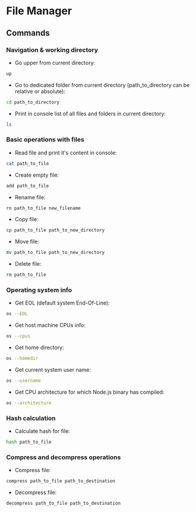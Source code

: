 # File Manager

## Commands

### Navigation & working directory

- Go upper from current directory:

```bash
up
```

- Go to dedicated folder from current directory (path_to_directory can be relative or absolute):

```bash
cd path_to_directory
```

- Print in console list of all files and folders in current directory:

```bash
ls
```

### Basic operations with files

- Read file and print it's content in console:

```bash
cat path_to_file
```

- Create empty file:

```bash
add path_to_file
```

- Rename file:

```bash
rn path_to_file new_filename
```

- Copy file:

```bash
cp path_to_file path_to_new_directory
```

- Move file:

```bash
mv path_to_file path_to_new_directory
```

- Delete file:

```bash
rm path_to_file
```

### Operating system info

- Get EOL (default system End-Of-Line):

```bash
os --EOL
```

- Get host machine CPUs info:

```bash
os --cpus
```

- Get home directory:

```bash
os --homedir
```

- Get current system user name:

```bash
os --username
```

- Get CPU architecture for which Node.js binary has compiled:

```bash
os --architecture
```

### Hash calculation

- Calculate hash for file:

```bash
hash path_to_file
```

### Compress and decompress operations

- Compress file:

```bash
compress path_to_file path_to_destination
```

- Decompress file:

```bash
decompress path_to_file path_to_destination
```
